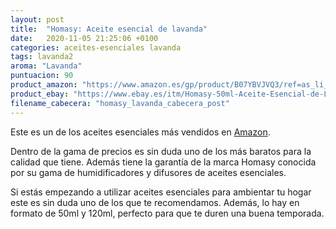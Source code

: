 ```yaml
---
layout: post
title:  "Homasy: Aceite esencial de lavanda"
date:   2020-11-05 21:25:06 +0100
categories: aceites-esenciales lavanda
tags: lavanda2
aroma: "Lavanda"
puntuacion: 90
product_amazon: "https://www.amazon.es/gp/product/B07YBVJVQ3/ref=as_li_tl?ie=UTF8&tag=mejorambienta-21&camp=3638&creative=24630&linkCode=as2&creativeASIN=B07YBVJVQ3&linkId=ffef29b06a1647ca1b66a84671632713"
product_ebay: "https://www.ebay.es/itm/Homasy-50ml-Aceite-Esencial-de-Lavanda-100-Puro-Aceite-Lavanda-50-ml-/154155685673"
filename_cabecera: "homasy_lavanda_cabecera_post"
---
```

<p>Este es un de los aceites esenciales más vendidos en <a href="{{ product_amazon }}">Amazon</a>.</p>
<p>Dentro de la gama de precios es sin duda uno de los más baratos para la calidad que tiene. Además tiene la garantía de la marca Homasy conocida por su gama de humidificadores y difusores de aceites esenciales.</p>
<!--more-->
<p>Si estás empezando a utilizar aceites esenciales para ambientar tu hogar este es sin duda uno de los que te recomendamos. Además, lo hay en formato de 50ml y 120ml, perfecto para que te duren una buena temporada.</p>



<!--![{{ page.title }}](/assets/images/homasy_lavanda.jpg-->